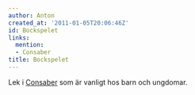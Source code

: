 ```yaml
---
author: Anton
created_at: '2011-01-05T20:06:46Z'
id: Bockspelet
links:
  mention:
  - Consaber
title: Bockspelet
---
```


Lek i [Consaber] som är vanligt hos barn och ungdomar.

  [Consaber]: Consaber
